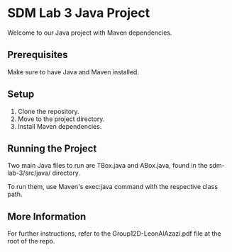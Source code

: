 # SDM Lab 3 Java Project

Welcome to our Java project with Maven dependencies. 

## Prerequisites

Make sure to have Java and Maven installed.

## Setup

1. Clone the repository.
2. Move to the project directory.
3. Install Maven dependencies.

## Running the Project

Two main Java files to run are TBox.java and ABox.java, found in the sdm-lab-3/src/java/ directory.

To run them, use Maven's exec:java command with the respective class path.

## More Information

For further instructions, refer to the Group12D-LeonAlAzazi.pdf file at the root of the repo.

